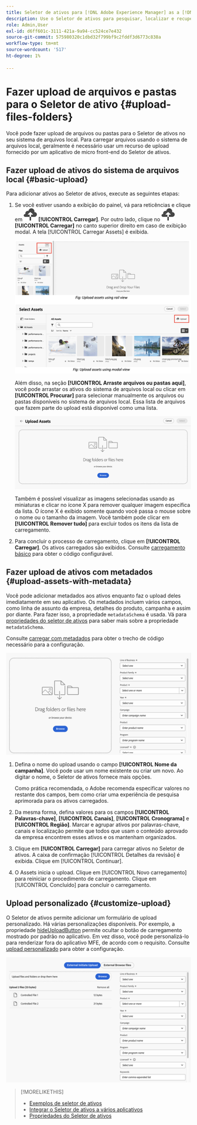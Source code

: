```yaml
---
title: Seletor de ativos para [!DNL Adobe Experience Manager] as a [!DNL Cloud Service]
description: Use o Seletor de ativos para pesquisar, localizar e recuperar metadados e representações de ativos no aplicativo.
role: Admin,User
exl-id: d6ff601c-3111-421a-9a94-cc524ce7e432
source-git-commit: 575980320c1dbd32f799bf9c2fddf3d6773c838a
workflow-type: tm+mt
source-wordcount: '517'
ht-degree: 1%

---
```


# Fazer upload de arquivos e pastas para o Seletor de ativo {#upload-files-folders}

Você pode fazer upload de arquivos ou pastas para o Seletor de ativos no seu sistema de arquivos local. Para carregar arquivos usando o sistema de arquivos local, geralmente é necessário usar um recurso de upload fornecido por um aplicativo de micro front-end do Seletor de ativos.

## Fazer upload de ativos do sistema de arquivos local {#basic-upload}

Para adicionar ativos ao Seletor de ativos, execute as seguintes etapas:

1. Se você estiver usando a exibição do painel, vá para reticências e clique em ![ícone de carregamento](assets/upload-icon.svg) **[!UICONTROL Carregar]**. Por outro lado, clique no ![ícone de carregamento](assets/upload-icon.svg) **[!UICONTROL Carregar]** no canto superior direito em caso de exibição modal. A tela [!UICONTROL Carregar Assets] é exibida.

   ![Carregar ativos no Seletor de ativos](assets/upload-assets.png)

   Além disso, na seção **[!UICONTROL Arraste arquivos ou pastas aqui]**, você pode arrastar os ativos do sistema de arquivos local ou clicar em **[!UICONTROL Procurar]** para selecionar manualmente os arquivos ou pastas disponíveis no sistema de arquivos local. Essa lista de arquivos que fazem parte do upload está disponível como uma lista.

   ![Carregar ativos básicos no Seletor de ativos](assets/basic-upload.png)

   Também é possível visualizar as imagens selecionadas usando as miniaturas e clicar no ícone X para remover qualquer imagem específica da lista. O ícone X é exibido somente quando você passa o mouse sobre o nome ou o tamanho da imagem. Você também pode clicar em **[!UICONTROL Remover tudo]** para excluir todos os itens da lista de carregamento.

1. Para concluir o processo de carregamento, clique em **[!UICONTROL Carregar]**. Os ativos carregados são exibidos. Consulte [carregamento básico](/help/assets/asset-selector-customization.md#basic-upload) para obter o código configurável.

## Fazer upload de ativos com metadados {#upload-assets-with-metadata}

Você pode adicionar metadados aos ativos enquanto faz o upload deles imediatamente em seu aplicativo. Os metadados incluem vários campos, como linha de assunto da empresa, detalhes do produto, campanha e assim por diante. Para fazer isso, a propriedade `metadataSchema` é usada. Vá para [propriedades do seletor de ativos](/help/assets/asset-selector-properties.md) para saber mais sobre a propriedade `metadataSchema`.

Consulte [carregar com metadados](/help/assets/asset-selector-customization.md#upload-with-metadata) para obter o trecho de código necessário para a configuração.

![carregar ativos com metadados](assets/upload-with-metadata.png)

1. Defina o nome do upload usando o campo **[!UICONTROL Nome da campanha]**. Você pode usar um nome existente ou criar um novo. Ao digitar o nome, o Seletor de ativos fornece mais opções.

   Como prática recomendada, o Adobe recomenda especificar valores no restante dos campos, bem como criar uma experiência de pesquisa aprimorada para os ativos carregados.

1. Da mesma forma, defina valores para os campos **[!UICONTROL Palavras-chave]**, **[!UICONTROL Canais]**, **[!UICONTROL Cronograma]** e **[!UICONTROL Região]**. Marcar e agrupar ativos por palavras-chave, canais e localização permite que todos que usam o conteúdo aprovado da empresa encontrem esses ativos e os mantenham organizados.

1. Clique em **[!UICONTROL Carregar]** para carregar ativos no Seletor de ativos. A caixa de confirmação [!UICONTROL Detalhes da revisão] é exibida. Clique em [!UICONTROL Continuar].

1. O Assets inicia o upload. Clique em [!UICONTROL Novo carregamento] para reiniciar o procedimento de carregamento. Clique em [!UICONTROL Concluído] para concluir o carregamento.


## Upload personalizado {#customize-upload}

O Seletor de ativos permite adicionar um formulário de upload personalizado. Há várias personalizações disponíveis. Por exemplo, a propriedade [hideUploadButton](/help/assets/asset-selector-properties.md) permite ocultar o botão de carregamento mostrado por padrão no aplicativo. Em vez disso, você pode personalizá-lo para renderizar fora do aplicativo MFE, de acordo com o requisito. Consulte [upload personalizado](/help/assets/asset-selector-customization.md#customized-upload) para obter a configuração.

![Upload personalizado](assets/customized-upload.png)

>[!MORELIKETHIS]
>
>* [Exemplos de seletor de ativos](/help/assets/asset-selector-examples.md)
>* [Integrar o Seletor de ativos a vários aplicativos](/help/assets/integrate-asset-selector.md)
>* [Propriedades do Seletor de ativos](/help/assets/asset-selector-properties.md)
